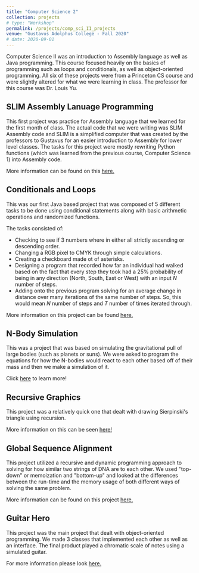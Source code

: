 ```yaml
---
title: "Computer Science 2"
collection: projects
# type: "Workshop"
permalink: /projects/comp_sci_II_projects
venue: "Gustavus Adolphus College - Fall 2020"
# date: 2020-09-01
---
```


Computer Science II was an introduction to Assembly language as well as Java programming. This course focused heavily on the basics of programming such as loops and conditionals, as well as object-oriented programming. All six of these projects were from a Princeton CS course and were slightly altered for what we were learning in class. The professor for this course was Dr. Louis Yu. 

## **SLIM Assembly Lanuage Programming**     
This first project was practice for Assembly language that we learned for the first month of class. The actual code that we were writing was SLIM Assembly code and SLIM is a simplified computer that was created by the professors to Gustavus for an easier introduction to Assembly for lower level classes. The tasks for this project were mostly rewriting Python functions (which was learned from the previous course, Computer Science 1) into Assembly code. 

More information can be found on this <a href = "https://github.com/abbyruthe/cs_2_project_1_assembly">here.</a>

## **Conditionals and Loops**  
This was our first Java based project that was composed of 5 different tasks to be done using conditional statements along with basic arithmetic operations and randomized functions.

The tasks consisted of:
* Checking to see if 3 numbers where in either all strictly ascending or descending order.
* Changing a RGB pixel to CMYK through simple calculations.
* Creating a checkboard made ot of asterisks.
* Designing a program that recorded how far an individual had walked based on the fact that every step they took had a 25% probability of being in any direction (North, South, East or West) with an input *N* number of steps.
* Adding onto the previous program solving for an average change in distance over many iterations of the same number of steps. So, this would mean *N* number of steps and *T* number of times iterated through. 

More information on this project can be found <a href = "https://github.com/abbyruthe/cs_2_project2_conditionals_loops">here.</a>

## **N-Body Simulation**
This was a project that was based on simulating the gravitational pull of large bodies (such as planets or suns). We were asked to program the equations for how the N-bodies would react to each other based off of their mass and then we make a simulation of it. 

Click <a href = "https://github.com/abbyruthe/cs_2_project_3_n_body">here</a> to learn more!

## **Recursive Graphics** 
This project was a relatively quick one that dealt with drawing Sierpinski's triangle using recursion. 

More information on this can be seen <a href = "https://github.com/abbyruthe/cs_2_project_4_sierpinski">here!</a>

## **Global Sequence Alignment**  
This project utilized a recursive and dynamic programming approach to solving for how similar two strings of DNA are to each other. We used "top-down" or memoization and "bottom-up" and looked at the differences between the run-time and the memory usage of both different ways of solving the same problem. 

More information can be found on this project 
<a href = "https://github.com/abbyruthe/cs_2_project_5_global_sequence_alignment">here.</a>

## **Guitar Hero**  
This project was the main project that dealt with object-oriented programming. We made 3 classes that implemented each other as well as an interface. The final product played a chromatic scale of notes using a simulated guitar. 

For more information please look <a href = "https://github.com/abbyruthe/cs_2_project_6_guitar_hero">here.</a>